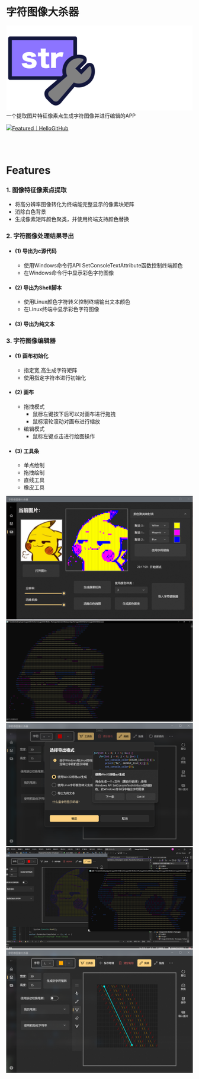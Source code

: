 # 字符图像大杀器
![](Logo.png)
一个提取图片特征像素点生成字符图像并进行编辑的APP

<a href="https://hellogithub.com/repository/ead6a822bd02407fa31ecf001ae3e5dd" target="_blank"><img src="https://abroad.hellogithub.com/v1/widgets/recommend.svg?rid=ead6a822bd02407fa31ecf001ae3e5dd&claim_uid=aq6Eu2jX7AHBKGe" alt="Featured｜HelloGitHub" style="width: 250px; height: 54px;" width="250" height="54" /></a>

<br/><br/>

# Features


### 1. 图像特征像素点提取
- 将高分辨率图像转化为终端能完整显示的像素块矩阵
- 消除白色背景
- 生成像素矩阵颜色聚类，并使用终端支持颜色替换

### 2. 字符图像处理结果导出

- #### (1) 导出为c源代码
  - 使用Windows命令行API SetConsoleTextAttribute函数控制终端颜色
  - 在Windows命令行中显示彩色字符图像
- #### (2) 导出为Shell脚本
  - 使用Linux颜色字符转义控制终端输出文本颜色
  - 在Linux终端中显示彩色字符图像
- #### (3) 导出为纯文本

### 3. 字符图像编辑器
- #### (1) 画布初始化
  - 指定宽,高生成字符矩阵
  - 使用指定字符串进行初始化
- #### (2) 画布
  - 拖拽模式
    - 鼠标左键按下后可以对画布进行拖拽
    - 鼠标滚轮滚动对画布进行缩放
  - 编辑模式
    - 鼠标左键点击进行绘图操作
- #### (3) 工具条
  - 单点绘制
  - 拖拽绘制
  - 直线工具
  - 橡皮工具


![](1.png)
![](2.png)
![](3.png)
![](4.png)
![](5.png)
